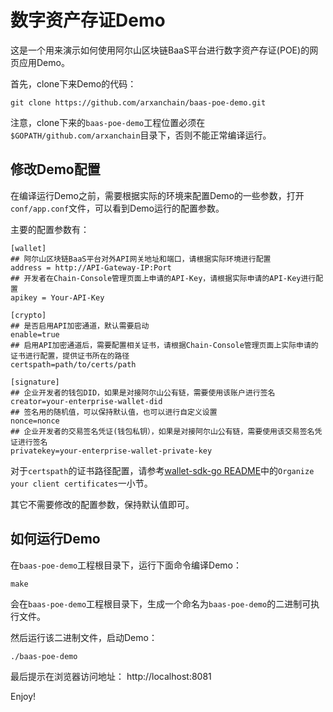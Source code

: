 # 数字资产存证Demo

这是一个用来演示如何使用阿尔山区块链BaaS平台进行数字资产存证(POE)的网页应用Demo。

首先，clone下来Demo的代码：

```
git clone https://github.com/arxanchain/baas-poe-demo.git
```

注意，clone下来的`baas-poe-demo`工程位置必须在`$GOPATH/github.com/arxanchain`目录下，否则不能正常编译运行。

## 修改Demo配置

在编译运行Demo之前，需要根据实际的环境来配置Demo的一些参数，打开`conf/app.conf`文件，可以看到Demo运行的配置参数。

主要的配置参数有：


```
[wallet]
## 阿尔山区块链BaaS平台对外API网关地址和端口，请根据实际环境进行配置
address = http://API-Gateway-IP:Port
## 开发者在Chain-Console管理页面上申请的API-Key，请根据实际申请的API-Key进行配置
apikey = Your-API-Key

[crypto]
## 是否启用API加密通道，默认需要启动
enable=true
## 启用API加密通道后，需要配置相关证书，请根据Chain-Console管理页面上实际申请的证书进行配置，提供证书所在的路径
certspath=path/to/certs/path

[signature]
## 企业开发者的钱包DID，如果是对接阿尔山公有链，需要使用该账户进行签名
creator=your-enterprise-wallet-did
## 签名用的随机值，可以保持默认值，也可以进行自定义设置
nonce=nonce
## 企业开发者的交易签名凭证(钱包私钥），如果是对接阿尔山公有链，需要使用该交易签名凭证进行签名
privatekey=your-enterprise-wallet-private-key
```

对于`certspath`的证书路径配置，请参考[wallet-sdk-go README](https://github.com/arxanchain/wallet-sdk-go/tree/v2.1.2)中的`Organize your client certificates`一小节。

其它不需要修改的配置参数，保持默认值即可。


## 如何运行Demo

在`baas-poe-demo`工程根目录下，运行下面命令编译Demo：

```
make
```

会在`baas-poe-demo`工程根目录下，生成一个命名为`baas-poe-demo`的二进制可执行文件。

然后运行该二进制文件，启动Demo：

```
./baas-poe-demo
```

最后提示在浏览器访问地址： http://localhost:8081 

Enjoy!

